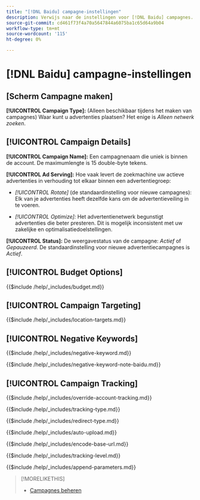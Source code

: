 ```yaml
---
title: "[!DNL Baidu] campagne-instellingen"
description: Verwijs naar de instellingen voor [!DNL Baidu] campagnes.
source-git-commit: cd461f73f4a70a5647844a6075ba1c65d64a9b04
workflow-type: tm+mt
source-wordcount: '115'
ht-degree: 0%

---
```


# [!DNL Baidu] campagne-instellingen

## \[Scherm Campagne maken\]

**[!UICONTROL Campaign Type]:** (Alleen beschikbaar tijdens het maken van campagnes) Waar kunt u advertenties plaatsen? Het enige is *Alleen netwerk zoeken*.

## [!UICONTROL Campaign Details]

**[!UICONTROL Campaign Name]:** Een campagnenaam die uniek is binnen de account. De maximumlengte is 15 double-byte tekens.

**[!UICONTROL Ad Serving]:**
Hoe vaak levert de zoekmachine uw actieve advertenties in verhouding tot elkaar binnen een advertentiegroep:

* *[!UICONTROL Rotate]* (de standaardinstelling voor nieuwe campagnes): Elk van je advertenties heeft dezelfde kans om de advertentieveiling in te voeren.

* *[!UICONTROL Optimize]:*  Het advertentienetwerk begunstigt advertenties die beter presteren. Dit is mogelijk inconsistent met uw zakelijke en optimalisatiedoelstellingen.

**[!UICONTROL Status]:** De weergavestatus van de campagne: *Actief* of *Gepauzeerd*. De standaardinstelling voor nieuwe advertentiecampagnes is *Actief*.

## [!UICONTROL Budget Options]

<!-- **[!UICONTROL Budget]:** -->

{{$include /help/_includes/budget.md}}

## [!UICONTROL Campaign Targeting]

<!-- **[!UICONTROL Location Targets]:** -->

{{$include /help/_includes/location-targets.md}}

## [!UICONTROL Negative Keywords]

<!-- **[!UICONTROL Campaign Negative Keywords]:** -->

{{$include /help/_includes/negative-keyword.md}}

<!-- Note for **[!UICONTROL Campaign Negative Keywords]:** -->

{{$include /help/_includes/negative-keyword-note-baidu.md}}

## [!UICONTROL Campaign Tracking]

<!-- **[!UICONTROL Override Account Tracking]:** -->

{{$include /help/_includes/override-account-tracking.md}}

<!-- **[!UICONTROL Tracking Type]:** -->

{{$include /help/_includes/tracking-type.md}}

<!-- **[!UICONTROL Redirect Type]:** -->

{{$include /help/_includes/redirect-type.md}}

<!-- **[!UICONTROL Auto Upload]:** -->

{{$include /help/_includes/auto-upload.md}}

<!-- **[!UICONTROL Encode Base URL]:** -->

{{$include /help/_includes/encode-base-url.md}}

<!-- **[!UICONTROL Tracking Level]:** -->

{{$include /help/_includes/tracking-level.md}}

<!-- **[!UICONTROL Append Parameters]:** -->

{{$include /help/_includes/append-parameters.md}}

>[!MORELIKETHIS]
>
>* [Campagnes beheren](/help/search-social-commerce/campaign-management/campaigns/campaign-manage.md)

